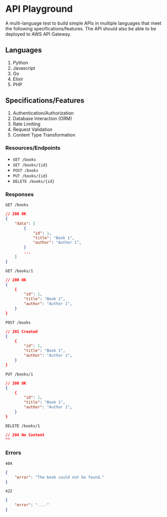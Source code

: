 # API Playground

A multi-language test to build simple APIs in multiple languages that meet the following specifications/features. The API should also be able to be deployed to AWS API Gateway.

## Languages

1. Python
2. Javascript
3. Go
4. Elixir
5. PHP

## Specifications/Features

1. Authentication/Authorization
2. Database Interaction (ORM)
3. Rate Limiting
4. Request Validation
5. Content Type Transformation

### Resources/Endpoints

- `GET /books`
- `GET /books/{id}`
- `POST /books`
- `PUT /books/{id}`
- `DELETE /books/{id}`

### Responses

`GET /books`

```json
// 200 OK
{
    "data": [
        {
            "id": 1,
            "title": "Book 1",
            "author": "Author 1",
        }
        ...
    ]
}
```

`GET /books/1`

```json
// 200 OK
{
    {
        "id": 1,
        "title": "Book 1",
        "author": "Author 1",
    }
}
```

`POST /books`

```json
// 201 Created
{
    {
        "id": 1,
        "title": "Book 1",
        "author": "Author 1",
    }
}
```

`PUT /books/1`

```json
// 200 OK
{
    {
        "id": 1,
        "title": "Book 1",
        "author": "Author 1",
    }
}
```

`DELETE /books/1`

```json
// 204 No Content
""
```

### Errors

`404`

```json
{
    "error": "The book could not be found."
}
```

`422`

```json
{
    "error": "...."
}
```